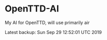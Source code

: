 # OpenTTD-AI
My AI for OpenTTD, will use primarily air

Latest backup: Sun Sep 29 12:52:01 UTC 2019
